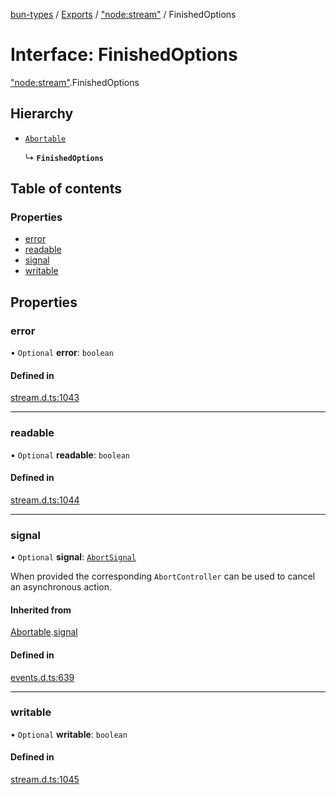 [bun-types](https://github.com/oven-sh/bun-types/blob/master/api-docs/README.md) / [Exports](https://github.com/oven-sh/bun-types/blob/master/api-docs/modules.md) / ["node:stream"](https://github.com/oven-sh/bun-types/blob/master/api-docs/modules/node_stream_.md) / FinishedOptions

# Interface: FinishedOptions

["node:stream"](https://github.com/oven-sh/bun-types/blob/master/api-docs/modules/node_stream_.md).FinishedOptions

## Hierarchy

- [`Abortable`](https://github.com/oven-sh/bun-types/blob/master/api-docs/interfaces/events_.EventEmitter.Abortable.md)

  ↳ **`FinishedOptions`**

## Table of contents

### Properties

- [error](https://github.com/oven-sh/bun-types/blob/master/api-docs/interfaces/node_stream_.FinishedOptions.md#error)
- [readable](https://github.com/oven-sh/bun-types/blob/master/api-docs/interfaces/node_stream_.FinishedOptions.md#readable)
- [signal](https://github.com/oven-sh/bun-types/blob/master/api-docs/interfaces/node_stream_.FinishedOptions.md#signal)
- [writable](https://github.com/oven-sh/bun-types/blob/master/api-docs/interfaces/node_stream_.FinishedOptions.md#writable)

## Properties

### error

• `Optional` **error**: `boolean`

#### Defined in

[stream.d.ts:1043](https://github.com/valgaze/bun-types/blob/6f8dbf8/stream.d.ts#L1043)

___

### readable

• `Optional` **readable**: `boolean`

#### Defined in

[stream.d.ts:1044](https://github.com/valgaze/bun-types/blob/6f8dbf8/stream.d.ts#L1044)

___

### signal

• `Optional` **signal**: [`AbortSignal`](https://github.com/oven-sh/bun-types/blob/master/api-docs/modules.md#abortsignal)

When provided the corresponding `AbortController` can be used to cancel an asynchronous action.

#### Inherited from

[Abortable](https://github.com/oven-sh/bun-types/blob/master/api-docs/interfaces/events_.EventEmitter.Abortable.md).[signal](https://github.com/oven-sh/bun-types/blob/master/api-docs/interfaces/events_.EventEmitter.Abortable.md#signal)

#### Defined in

[events.d.ts:639](https://github.com/valgaze/bun-types/blob/6f8dbf8/events.d.ts#L639)

___

### writable

• `Optional` **writable**: `boolean`

#### Defined in

[stream.d.ts:1045](https://github.com/valgaze/bun-types/blob/6f8dbf8/stream.d.ts#L1045)
